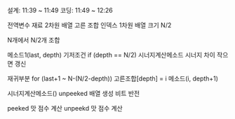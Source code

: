 설계: 11:39 ~ 11:49
코딩: 11:49 ~ 12:26

전역변수
재료 2차원 배열
고른 조합 인덱스 1차원 배열 크기 N/2

N개에서 N/2개 조합

메소드1(last, depth)
기저조건
if (depth == N/2)
시너지계산메소드
시너지 차이 작으면 갱신

재귀부분
for (last+1 ~ N-(N/2-depth))
고른조합[depth] = i
메소드(i, depth+1)


시너지계산메소드()
unpeeked 배열 생성 비트 반전

peeked 맛 점수 계산
unpeekd 맛 점수 계산